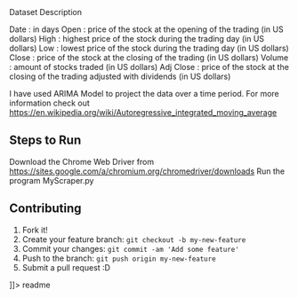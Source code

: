 <snippet>
  <content><![CDATA[
# Web Mining
A Python application to extract data from the web and run analysis on it.. 
The code snippet allows you to scrape historic stock data from yahoo finance website, preprocess it, store it in MongoDB and run timeseries analysis on it. 
Allows you to visualize the trend of stock returns over a period of one year. 

## Dataset Description
Date : in days
Open : price of the stock at the opening of the trading (in US dollars)
High : highest price of the stock during the trading day (in US dollars)
Low : lowest price of the stock during the trading day (in US dollars)
Close : price of the stock at the closing of the trading (in US dollars)
Volume : amount of stocks traded (in US dollars)
Adj Close : price of the stock at the closing of the trading adjusted with dividends (in US dollars)

I have used ARIMA Model to project the data over a time period. For more information check out https://en.wikipedia.org/wiki/Autoregressive_integrated_moving_average

## Steps to Run
Download the Chrome Web Driver from https://sites.google.com/a/chromium.org/chromedriver/downloads 
Run the program MyScraper.py

## Contributing
1. Fork it!
2. Create your feature branch: `git checkout -b my-new-feature`
3. Commit your changes: `git commit -am 'Add some feature'`
4. Push to the branch: `git push origin my-new-feature`
5. Submit a pull request :D

]]></content>
  <tabTrigger>readme</tabTrigger>
</snippet>